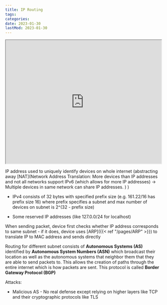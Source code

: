 ```yaml
---
title: IP Routing
tags:
categories:
date: 2023-01-30
lastMod: 2023-01-30
---
```

<iframe src="https://textbook.cs161.org/network/bgp.html" style="height: 400px; width:100%"> </iframe>

IP address used to uniquely identify devices on whole internet (abstracting away [NAT](Network Address Translation: More devices than IP addresses and not all networks support IPv6 (which allows for more IP addresses) -> Multiple devices in same network can share IP addresses.
) )

  + IPv4 consists of 32 bytes with specified prefix size (e.g. 161.22/16 has prefix size 16) where prefix specifies a subnet and max number of devices on subnet is 2^(32 - prefix size)

  + Some reserved IP addresses (like 127.0.0/24 for localhost)

When sending packet, device first checks whether IP address corresponds to same subnet - if it does, device uses [ARP]({{< ref "/pages/ARP" >}}) to translate IP to MAC address and sends directly

Routing for different subnet consists of **Autonomous Systems (AS)** identified by **Autonomous System Numbers (ASN)** which broadcast their location as well as the autonomous systems that neighbor them that they are able to send packets to. This allows the creation of paths through the entire internet which is how packets are sent. This protocol is called **Border Gateway Protocol (BGP)**

Attacks:

  + Malicious AS - No real defense except relying on higher layers like TCP and their cryptographic protocols like TLS
